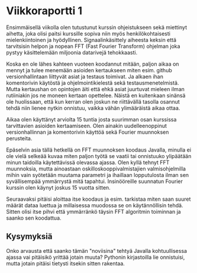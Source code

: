 # Viikkoraportti 1 

Ensimmäisellä viikolla olen tutustunut kurssin ohjeistukseen sekä miettinyt aihetta, joka olisi paitsi kurssille sopiva niin myös henkilökohtaisesti mielenkiintoinen ja hyödyllinen.
Signaalinkäsittely aiheesta keksin että tarvitsisin helpon ja nopean FFT (Fast Fourier Transform) ohjelman joka pystyy käsittelemään miljoonia datarivejä tehokkaasti.

Koska en ole lähes kahteen vuoteen koodannut mitään, paljon aikaa on mennyt ja tulee menemään asioiden kertaukseen miten esim. github versionhallintaan liittyvät asiat ja testaus toimivat.
Ja alkaen ihan komentorivin käytöstä ja ohjelmointikielestä sekä testausmenetelmistä. Mutta kertaushan on opintojen äiti että ehkä asiat juurtuvat mieleen ilman rutiiniakin jos ne moneen kertaan opettelee.
Näistä en kuitenkaan sinänsä ole huolissaan, että kun  kerran olen joskun ne riittävällä tasolla osannut tehdä niin lienee nytkin onnistuu, vaikka vähän ylimääräistä aikaa ottaa.

Aikaa olen käyttänyt arviolta 15 tuntia josta suurimman osan kurssissa tarvittavien asioiden kertaamiseen. Olen ainakin uudelleenoppinut versionhallinnan ja komentorivin käyttöä sekä Fourier muunnoksen perusteita.

Epäselvin asia tällä hetkellä on FFT muunnoksen koodaus Javalla, minulla ei ole vielä selkeää kuvaa miten paljon työtä se vaatii tai onnistuuko ylipäätään minun taidoilla käytettävissä olevassa ajassa.
Olen kyllä tehnyt FFT muunnoksia, mutta ainoastaan oskilloskooppivalmistajien valmisohjelmilla mihin vain syötetään muutama parametri ja ihaillaan lopputulosta ilman sen syvällisempää ymmärrystä mitä tapahtui.
Insinööreille suunnatun Fourier kurssin olen käynyt joskus 15 vuotta sitten.

Seuraavaksi pitäisi aloittaa itse koodaus ja esim. tarkistaa miten saan suuret määrät dataa luettua ja millaisessa muodossa se on käytännöllisin tehdä.
Sitten olisi itse pihvi että ymmärränkö täysin FFT algoritmin toiminnan ja saanko sen koodattua.

## Kysymyksiä

Onko arvausta että saanko tämän "noviisina" tehtyä Javalla kohtuullisessa ajassa vai pitäisikö yrittää jotain muuta? Pythonin kirjastoilla lie onnistuisi, mutta jotain pitäisi tietysti itsekin sitten rakentaa.


 
